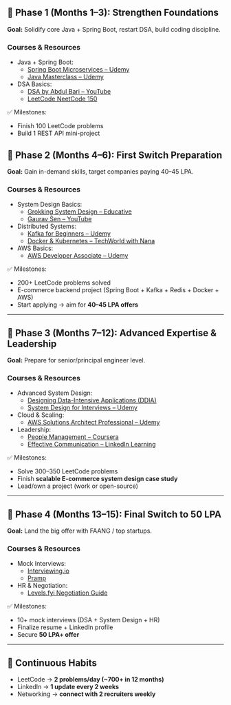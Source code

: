 

## 🔹 Phase 1 (Months 1–3): Strengthen Foundations
**Goal:** Solidify core Java + Spring Boot, restart DSA, build coding discipline.  

### Courses & Resources
- Java + Spring Boot:  
  - [Spring Boot Microservices – Udemy](https://www.udemy.com/course/microservices-with-spring-boot-and-spring-cloud/)  
  - [Java Masterclass – Udemy](https://www.udemy.com/course/java-the-complete-java-developer-course/)  
- DSA Basics:  
  - [DSA by Abdul Bari – YouTube](https://www.youtube.com/playlist?list=PLfqMhTWNBTe0b2nM6JHVCnAkhQRGiZMSJ)  
  - [LeetCode NeetCode 150](https://neetcode.io/practice)  

✅ Milestones:  
- Finish 100 LeetCode problems  
- Build 1 REST API mini-project  


## 🔹 Phase 2 (Months 4–6): First Switch Preparation
**Goal:** Gain in-demand skills, target companies paying 40–45 LPA.  

### Courses & Resources
- System Design Basics:  
  - [Grokking System Design – Educative](https://www.educative.io/courses/grokking-the-system-design-interview)  
  - [Gaurav Sen – YouTube](https://www.youtube.com/@gkcs)  
- Distributed Systems:  
  - [Kafka for Beginners – Udemy](https://www.udemy.com/course/kafka-for-beginners/)  
  - [Docker & Kubernetes – TechWorld with Nana](https://www.youtube.com/c/TechWorldwithNana)  
- AWS Basics:  
  - [AWS Developer Associate – Udemy](https://www.udemy.com/course/aws-certified-developer-associate/)  

✅ Milestones:  
- 200+ LeetCode problems solved  
- E-commerce backend project (Spring Boot + Kafka + Redis + Docker + AWS)  
- Start applying → aim for **40–45 LPA offers**  

---

## 🔹 Phase 3 (Months 7–12): Advanced Expertise & Leadership
**Goal:** Prepare for senior/principal engineer level.  

### Courses & Resources
- Advanced System Design:  
  - [Designing Data-Intensive Applications (DDIA)](https://dataintensive.net/)  
  - [System Design for Interviews – Udemy](https://www.udemy.com/course/system-design-interview-prep/)  
- Cloud & Scaling:  
  - [AWS Solutions Architect Professional – Udemy](https://www.udemy.com/course/aws-certified-solutions-architect-professional/)  
- Leadership:  
  - [People Management – Coursera](https://www.coursera.org/learn/people-management)  
  - [Effective Communication – LinkedIn Learning](https://www.linkedin.com/learning/)  

✅ Milestones:  
- Solve 300–350 LeetCode problems  
- Finish **scalable E-commerce system design case study**  
- Lead/own a project (work or open-source)  

---

## 🔹 Phase 4 (Months 13–15): Final Switch to 50 LPA
**Goal:** Land the big offer with FAANG / top startups.  

### Courses & Resources
- Mock Interviews:  
  - [Interviewing.io](https://interviewing.io/)  
  - [Pramp](https://www.pramp.com/)  
- HR & Negotiation:  
  - [Levels.fyi Negotiation Guide](https://www.levels.fyi/)  

✅ Milestones:  
- 10+ mock interviews (DSA + System Design + HR)  
- Finalize resume + LinkedIn profile  
- Secure **50 LPA+ offer**  

---

## 🔄 Continuous Habits
- LeetCode → **2 problems/day (~700+ in 12 months)**  
- LinkedIn → **1 update every 2 weeks**  
- Networking → **connect with 2 recruiters weekly**
